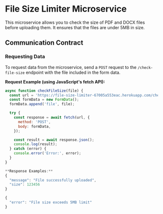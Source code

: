 # File Size Limiter Microservice

This microservice allows you to check the size of PDF and DOCX files before uploading them. It ensures that the files are under 5MB in size.

## Communication Contract

### Requesting Data

To request data from the microservice, send a `POST` request to the `/check-file-size` endpoint with the file included in the form data.


**Request Example (using JavaScript's fetch API):**

```javascript
async function checkFileSize(file) {
  const url = 'https://file-size-limiter-67005a553eac.herokuapp.com/check-file-size';
  const formData = new FormData();
  formData.append('file', file);

  try {
    const response = await fetch(url, {
      method: 'POST',
      body: formData,
    });

    const result = await response.json();
    console.log(result);
  } catch (error) {
    console.error('Error:', error);
  }
}

**Response Examples:**
{
  "message": "File successfully uploaded",
  "size": 123456
}

{
  "error": "File size exceeds 5MB limit"
}
